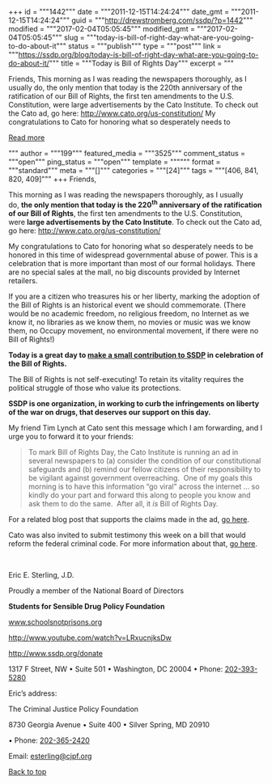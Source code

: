 +++
id = """1442"""
date = """2011-12-15T14:24:24"""
date_gmt = """2011-12-15T14:24:24"""
guid = """http://drewstromberg.com/ssdp/?p=1442"""
modified = """2017-02-04T05:05:45"""
modified_gmt = """2017-02-04T05:05:45"""
slug = """today-is-bill-of-right-day-what-are-you-going-to-do-about-it"""
status = """publish"""
type = """post"""
link = """https://ssdp.org/blog/today-is-bill-of-right-day-what-are-you-going-to-do-about-it/"""
title = """Today is Bill of Rights Day"""
excerpt = """<p>Friends, This morning as I was reading the newspapers thoroughly, as I usually do, the only mention that today is the 220th anniversary of the ratification of our Bill of Rights, the first ten amendments to the U.S. Constitution, were large advertisements by the Cato Institute. To check out the Cato ad, go here: http://www.cato.org/us-constitution/ My congratulations to Cato for honoring what so desperately needs to</p>
<div class="h10"></div>
<p><a class="more-link2 flat" href="https://ssdp.org/blog/today-is-bill-of-right-day-what-are-you-going-to-do-about-it/">Read more</a></p>
"""
author = """199"""
featured_media = """3525"""
comment_status = """open"""
ping_status = """open"""
template = """"""
format = """standard"""
meta = """[]"""
categories = """[24]"""
tags = """[406, 841, 820, 409]"""
+++
Friends,



This morning as I was reading the newspapers thoroughly, as I usually do, <strong>the only mention that today is the 220<sup>th</sup> anniversary of the ratification of our Bill of Rights</strong>, the first ten amendments to the U.S. Constitution, were <strong>large advertisements by the Cato Institute</strong>. To check out the Cato ad, go here: <a href="http://www.cato.org/us-constitution/" target="_blank">http://www.cato.org/us-constitution/</a>



My congratulations to Cato for honoring what so desperately needs to be honored in this time of widespread governmental abuse of power. This is a celebration that is more important than most of our formal holidays. There are no special sales at the mall, no big discounts provided by Internet retailers.



If you are a citizen who treasures his or her liberty, marking the adoption of the Bill of Rights is an historical event we should commemorate. (There would be no academic freedom, no religious freedom, no Internet as we know it, no libraries as we know them, no movies or music was we know them, no Occupy movement, no environmental movement, if there were no Bill of Rights!)



<strong>Today is a great day to <a href="http://www.ssdp.org/donate">make a small contribution to SSDP</a> in celebration of the Bill of Rights.</strong>



The Bill of Rights is not self-executing! To retain its vitality requires the political struggle of those who value its protections.



<strong>SSDP is one organization, in working to curb the infringements on liberty of the war on drugs, that deserves our support on this day.</strong>



My friend Tim Lynch at Cato sent this message which I am forwarding, and I urge you to forward it to your friends:

<blockquote>To mark Bill of Rights Day, the Cato Institute is running an ad in several newspapers to (a) consider the condition of our constitutional safeguards and (b) remind our fellow citizens of their responsibility to be vigilant against government overreaching.  One of my goals this morning is to have this information &#8220;go viral&#8221; across the internet &#8230; so kindly do your part and forward this along to people you know and ask them to do the same.  After all, it <em>is</em> Bill of Rights Day.</blockquote>

For a related blog post that supports the claims made in the ad, <a href="http://www.cato-at-liberty.org/today-is-bill-of-rights-day/">go here</a>.



Cato was also invited to submit testimony this week on a bill that would reform the federal criminal code. For more information about that, <a href="http://judiciary.house.gov/hearings/hear_12132011.html">go here</a>.



&nbsp;



Eric E. Sterling, J.D.

Proudly a member of the National Board of Directors

<strong>Students for Sensible Drug Policy Foundation

</strong><a href="http://www.schoolsnotprisons.org/" target="_blank">www.schoolsnotprisons.org

</a><a href="http://www.youtube.com/watch?v=LRxucnjksDw" target="_blank">http://www.youtube.com/watch?v=LRxucnjksDw

</a><a href="http://www.ssdp.org/donate" target="_blank">http://www.ssdp.org/donate

</a>1317 F Street, NW • Suite 501 • Washington, DC 20004 • Phone: <a href="tel:202-393-5280" target="_blank">202-393-5280</a>



Eric’s address:

The Criminal Justice Policy Foundation

8730 Georgia Avenue • Suite 400 • Silver Spring, MD 20910

• Phone: <a href="tel:202-365-2420" target="_blank">202-365-2420

</a>Email: <a href="mailto:esterling@cjpf.org" target="_blank">esterling@cjpf.org</a>



<a title="Back to Top" href="http://ssdp.org/news/blog/today-is-bill-of-right-day-what-are-you-going-to-do-about-it#top">Back to top</a>
